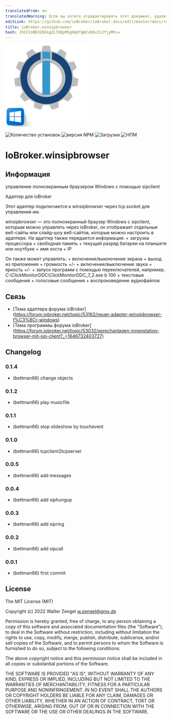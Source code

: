 ```yaml
---
translatedFrom: en
translatedWarning: Если вы хотите отредактировать этот документ, удалите поле «translationFrom», в противном случае этот документ будет снова автоматически переведен
editLink: https://github.com/ioBroker/ioBroker.docs/edit/master/docs/ru/adapterref/iobroker.winsipbrowser/README.md
title: ioBroker.winsipbrowser
hash: JhCF2oBEXZ6EkgZLT8QpMSgHqKfgWIvb8v1C2fjyMhc=
---
```

![Логотип](../../../en/adapterref/iobroker.winsipbrowser/admin/winsipbrowser.png)

![Количество установок](http://iobroker.live/badges/winsipbrowser-stable.svg)
![версия NPM](http://img.shields.io/npm/v/iobroker.winsipbrowser.svg)
![Загрузки](https://img.shields.io/npm/dm/iobroker.winsipbrowser.svg)
![НПМ](https://nodei.co/npm/iobroker.winsipbrowser.png?downloads=true)

# IoBroker.winsipbrowser
## Информация
управление полноэкранным браузером Windows с помощью sipclient

Адаптер для ioBroker

Этот адаптер подключается к winsipbrowser через tcp.socket для управления им.

winsipbrowser — это полноэкранный браузер Windows с sipclient, которым можно управлять через ioBroker, он отображает отдельные веб-сайты или слайд-шоу веб-сайтов, которые можно настроить в адаптере. На адаптер также передается информация: + загрузка процессора + свободная память + текущий разряд батареи на планшете или ноутбуке + имя хоста + IP

Он также может управлять: + включение/выключение экрана + выход из приложения + громкость +/- + включение/выключение звука + яркость +/- + запуск программ с помощью переключателей, например. C:\ClickMonitorDDC\ClickMonitorDDC_7_2.exe b 100 + текстовые сообщения + голосовые сообщения + воспроизведение аудиофайлов

## Связь
* [Тема адаптера форума ioBroker] (https://forum.iobroker.net/topic/53162/neuer-adapter-winsipbrowser-f%C3%BCr-windows)
* [Тема программы форума ioBroker] (https://forum.iobroker.net/topic/53032/sprechanlagen-innenstation-browser-mit-sip-client?_=1646732403727)

## Changelog
### 0.1.4
* (bettman66) change objects

### 0.1.2
* (bettman66) play musicfile

### 0.1.1
* (bettman66) stop slideshow by touchevent

### 0.1.0
* (bettman66) tcpclient2tcpserver

### 0.0.5
* (bettman66) add messages

### 0.0.4
* (bettman66) add siphungup

### 0.0.3
* (bettman66) add sipring

### 0.0.2
* (bettman66) add sipcall

### 0.0.1
* (bettman66) first commit

## License
The MIT License (MIT)

Copyright (c) 2022 Walter Zengel <w.zengel@gmx.de>

Permission is hereby granted, free of charge, to any person obtaining a copy
of this software and associated documentation files (the "Software"), to deal
in the Software without restriction, including without limitation the rights
to use, copy, modify, merge, publish, distribute, sublicense, and/or sell
copies of the Software, and to permit persons to whom the Software is
furnished to do so, subject to the following conditions:

The above copyright notice and this permission notice shall be included in
all copies or substantial portions of the Software.

THE SOFTWARE IS PROVIDED "AS IS", WITHOUT WARRANTY OF ANY KIND, EXPRESS OR
IMPLIED, INCLUDING BUT NOT LIMITED TO THE WARRANTIES OF MERCHANTABILITY,
FITNESS FOR A PARTICULAR PURPOSE AND NONINFRINGEMENT. IN NO EVENT SHALL THE
AUTHORS OR COPYRIGHT HOLDERS BE LIABLE FOR ANY CLAIM, DAMAGES OR OTHER
LIABILITY, WHETHER IN AN ACTION OF CONTRACT, TORT OR OTHERWISE, ARISING FROM,
OUT OF OR IN CONNECTION WITH THE SOFTWARE OR THE USE OR OTHER DEALINGS IN
THE SOFTWARE.